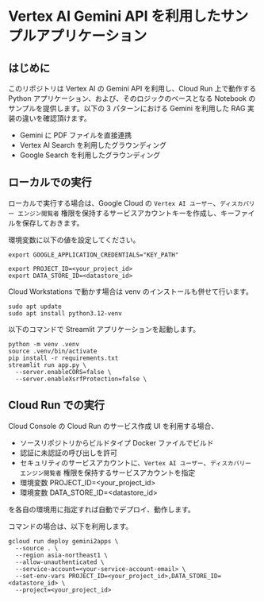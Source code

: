 # Vertex AI Gemini API を利用したサンプルアプリケーション
## はじめに
このリポジトリは Vertex AI の Gemini API を利用し、Cloud Run 上で動作する Python アプリケーション、および、そのロジックのベースとなる Notebook のサンプルを提供します。以下の 3 パターンにおける Gemini を利用した RAG 実装の違いを確認頂けます。
 - Gemini に PDF ファイルを直接連携
 - Vertex AI Search を利用したグラウンディング
 - Google Search を利用したグラウンディング


## ローカルでの実行
ローカルで実行する場合は、Google Cloud の `Vertex AI ユーザー`、`ディスカバリー エンジン閲覧者` 権限を保持するサービスアカウントキーを作成し、キーファイルを保存しておきます。

環境変数に以下の値を設定してください。
```shell
export GOOGLE_APPLICATION_CREDENTIALS="KEY_PATH"
```
```shell
export PROJECT_ID=<your_project_id>
export DATA_STORE_ID=<datastore_id>
```

Cloud Workstations で動かす場合は venv のインストールも併せて行います。
```shell
sudo apt update
sudo apt install python3.12-venv
```
以下のコマンドで Streamlit アプリケーションを起動します。
```shell
python -m venv .venv
source .venv/bin/activate
pip install -r requirements.txt
streamlit run app.py \
  --server.enableCORS=false \
  --server.enableXsrfProtection=false \
```

## Cloud Run での実行

Cloud Console の Cloud Run のサービス作成 UI を利用する場合、
- ソースリポジトリからビルドタイプ Docker ファイルでビルド
- 認証に未認証の呼び出しを許可
- セキュリティのサービスアカウントに、`Vertex AI ユーザー`、`ディスカバリー エンジン閲覧者` 権限を保持するサービスアカウントを指定
- 環境変数 PROJECT_ID=<your_project_id>
- 環境変数 DATA_STORE_ID=<datastore_id>

を各自の環境用に指定すれば自動でデプロイ、動作します。

コマンドの場合は、以下を利用します。
```shell
gcloud run deploy gemini2apps \
  --source . \
  --region asia-northeast1 \
  --allow-unauthenticated \
  --service-account=<your-service-account-email> \
  --set-env-vars PROJECT_ID=<your_project_id>,DATA_STORE_ID=<datastore_id> \
  --project=<your_project_id>
```

